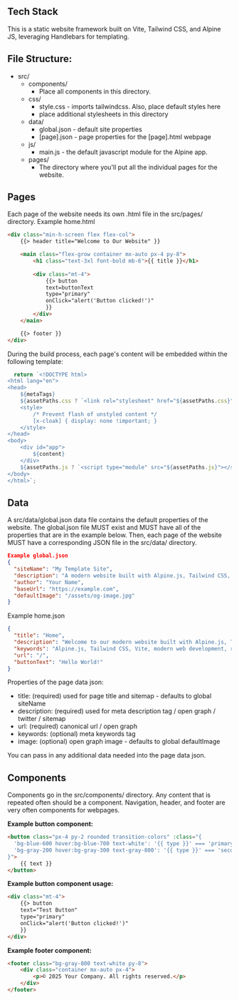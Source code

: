 ## Tech Stack

This is a static website framework built on Vite, Tailwind CSS, and Alpine JS, leveraging Handlebars for templating. 

## File Structure:

 - src/
	- components/
		- Place all components in this directory.
	- css/
		- style.css - imports tailwindcss. Also, place default styles here
		- place additional stylesheets in this directory
	- data/
		- global.json - default site properties
		- [page].json - page properties for the [page].html webpage
	- js/
		- main.js - the default javascript module for the Alpine app.
	- pages/
		- The directory where you'll put all the individual pages for the website.


## Pages

Each page of the website needs its own .html file in the src/pages/ directory.
Example home.html
```html
<div class="min-h-screen flex flex-col">
    {{> header title="Welcome to Our Website" }}

    <main class="flex-grow container mx-auto px-4 py-8">
        <h1 class="text-3xl font-bold mb-6">{{ title }}</h1>
		
		<div class="mt-4">
			{{> button
			text=buttonText
			type="primary"
            onClick="alert('Button clicked!')"
			}}
		</div>
    </main>

    {{> footer }}
</div>
```

During the build process, each page's content will be embedded within the following template:
```javascript
  return `<!DOCTYPE html>
<html lang="en">
<head>
    ${metaTags}
    ${assetPaths.css ? `<link rel="stylesheet" href="${assetPaths.css}">` : ''}
    <style>
        /* Prevent flash of unstyled content */
        [x-cloak] { display: none !important; }
    </style>
</head>
<body>
    <div id="app">
        ${content}
    </div>
    ${assetPaths.js ? `<script type="module" src="${assetPaths.js}"></script>` : ''}
</body>
</html>`;
```


## Data

A src/data/global.json data file contains the default properties of the website. The global.json file MUST exist and MUST have all of the properties that are in the example below.
Then, each page of the website MUST have a corresponding JSON file in the src/data/ directory. 

```json
Example global.json
{
  "siteName": "My Template Site",
  "description": "A modern website built with Alpine.js, Tailwind CSS, and Vite",
  "author": "Your Name",
  "baseUrl": "https://example.com",
  "defaultImage": "/assets/og-image.jpg"
}
```

Example home.json
```json
{
  "title": "Home",
  "description": "Welcome to our modern website built with Alpine.js, Tailwind CSS, and Vite. Fast, responsive, and SEO-friendly.",
  "keywords": "Alpine.js, Tailwind CSS, Vite, modern web development, responsive design",
  "url": "/",
  "buttonText": "Hello World!"
}
```

Properties of the page data json:
 - title: (required) used for page title and sitemap - defaults to global siteName
 - description: (required) used for meta description tag / open graph / twitter / sitemap
 - url: (required) canonical url / open graph
 - keywords: (optional) meta keywords tag
 - image: (optional) open graph image - defaults to global defaultImage
	
You can pass in any additional data needed into the page data json. 
		
		
## Components

Components go in the src/components/ directory.
Any content that is repeated often should be a component.
Navigation, header, and footer are very often components for webpages.

**Example button component:**
```html
<button class="px-4 py-2 rounded transition-colors" :class="{ 
  'bg-blue-600 hover:bg-blue-700 text-white': '{{ type }}' === 'primary',
  'bg-gray-200 hover:bg-gray-300 text-gray-800': '{{ type }}' === 'secondary'
}">
    {{ text }}
</button>
```

**Example button component usage:**
```html
<div class="mt-4">
	{{> button
	text="Test Button"
	type="primary"
	onClick="alert('Button clicked!')"
	}}
</div>
```

**Example footer component:**
```html
<footer class="bg-gray-800 text-white py-8">
    <div class="container mx-auto px-4">
        <p>© 2025 Your Company. All rights reserved.</p>
    </div>
</footer>
```